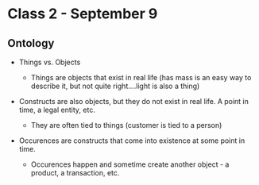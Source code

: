 # Class 2 - September 9

## Ontology
* Things vs. Objects
    - Things are objects that exist in real life (has mass is an easy way to describe it, but not quite right....light is also a thing)

* Constructs are also objects, but they do not exist in real life. A point in time, a legal entity, etc.
    - They are often tied to things (customer is tied to a person)

* Occurences are constructs that come into existence at some point in time.
    - Occurences happen and sometime create another object - a product, a transaction, etc.
